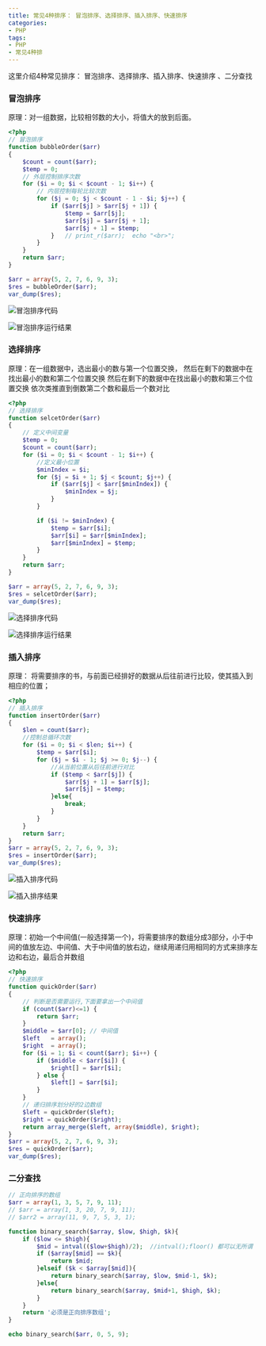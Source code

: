 ```yaml
---
title: 常见4种排序： 冒泡排序、选择排序、插入排序、快速排序
categories: 
- PHP
tags:
- PHP
- 常见4种排
---
```

这里介绍4种常见排序： 冒泡排序、选择排序、插入排序、快速排序 、二分查找

### 冒泡排序

原理：对一组数据，比较相邻数的大小，将值大的放到后面。

``` php
<?php
// 冒泡排序
function bubbleOrder($arr)
{
    $count = count($arr);
    $temp = 0;
    // 外层控制排序次数
    for ($i = 0; $i < $count - 1; $i++) {
        // 内层控制每轮比较次数
        for ($j = 0; $j < $count - 1 - $i; $j++) {
            if ($arr[$j] > $arr[$j + 1]) {
                $temp = $arr[$j];
                $arr[$j] = $arr[$j + 1];
                $arr[$j + 1] = $temp;
            }   // print_r($arr);  echo "<br>";
        }
    }
    return $arr;
}

$arr = array(5, 2, 7, 6, 9, 3);
$res = bubbleOrder($arr);
var_dump($res);
```

![冒泡排序代码](/img/interview/algorithm/sort/冒泡排序_01.png "冒泡排序代码")

![冒泡排序运行结果](/img/interview/algorithm/sort/冒泡排序_02.png "冒泡排序运行结果")

### 选择排序

原理：在一组数据中，选出最小的数与第一个位置交换，
​     然后在剩下的数据中在找出最小的数和第二个位置交换
​     然后在剩下的数据中在找出最小的数和第三个位置交换
​     依次类推直到倒数第二个数和最后一个数对比

```php
<?php
// 选择排序
function selcetOrder($arr)
{
    // 定义中间变量
    $temp = 0;
    $count = count($arr);
    for ($i = 0; $i < $count - 1; $i++) {
        //定义最小位置
        $minIndex = $i;
        for ($j = $i + 1; $j < $count; $j++) {
            if ($arr[$j] < $arr[$minIndex]) {
                $minIndex = $j;
            }
        }

        if ($i != $minIndex) {
            $temp = $arr[$i];
            $arr[$i] = $arr[$minIndex];
            $arr[$minIndex] = $temp;
        }
    }
    return $arr;
}

$arr = array(5, 2, 7, 6, 9, 3);
$res = selcetOrder($arr);
var_dump($res);
```

![选择排序代码](/img/interview/algorithm/sort/选择排序_01.png "选择排序代码")

![选择排序运行结果](/img/interview/algorithm/sort/选择排序_02.png "选择排序运行结果")

### 插入排序

原理： 将需要排序的书，与前面已经排好的数据从后往前进行比较，使其插入到相应的位置；

```php
<?php
// 插入排序
function insertOrder($arr)
{
    $len = count($arr);
    //控制总循环次数
    for ($i = 0; $i < $len; $i++) {
        $temp = $arr[$i];
        for ($j = $i - 1; $j >= 0; $j--) {
            //从当前位置从后往前进行对比
            if ($temp < $arr[$j]) {
                $arr[$j + 1] = $arr[$j];
                $arr[$j] = $temp;
            }else{
                break;
            }
        }
    }
    return $arr;
}
$arr = array(5, 2, 7, 6, 9, 3);
$res = insertOrder($arr);
var_dump($res);
```

![插入排序代码](/img/interview/algorithm/sort/插入排序_01.png "插入排序代码")

![插入排序结果](/img/interview/algorithm/sort/插入排序_02.png "插入排序运行结果")

### 快速排序

原理：初始一个中间值(一般选择第一个)，将需要排序的数组分成3部分，小于中间的值放左边、中间值、大于中间值的放右边，继续用递归用相同的方式来排序左边和右边，最后合并数组

```php
<?php
// 快速排序
function quickOrder($arr)
{
    // 判断是否需要运行,下面要拿出一个中间值
    if (count($arr)<=1) {
        return $arr;
    }
    $middle = $arr[0]; // 中间值
    $left   = array();
    $right  = array();
    for ($i = 1; $i < count($arr); $i++) {
        if ($middle < $arr[$i]) {
            $right[] = $arr[$i];
        } else {
            $left[] = $arr[$i];
        }
    }
    // 递归排序划分好的2边数组
    $left = quickOrder($left);
    $right = quickOrder($right);
    return array_merge($left, array($middle), $right);
}
$arr = array(5, 2, 7, 6, 9, 3);
$res = quickOrder($arr);
var_dump($res);
```

### 二分查找

```php
// 正向排序的数组
$arr = array(1, 3, 5, 7, 9, 11);
// $arr = array(1, 3, 20, 7, 9, 11);
// $arr2 = array(11, 9, 7, 5, 3, 1);

function binary_search($array, $low, $high, $k){
    if ($low <= $high){
        $mid = intval(($low+$high)/2);  //intval();floor() 都可以无所谓
        if ($array[$mid] == $k){
            return $mid;
        }elseif ($k < $array[$mid]){
            return binary_search($array, $low, $mid-1, $k);
        }else{
            return binary_search($array, $mid+1, $high, $k);
        }
    }
    return '必须是正向排序数组';
}

echo binary_search($arr, 0, 5, 9);
```

















